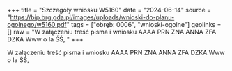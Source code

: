 +++
title = "Szczegóły wniosku W5160"
date = "2024-06-14"
source = "https://bip.brg.gda.pl/images/uploads/wnioski-do-planu-ogolnego/w5160.pdf"
tags = ["obręb: 0006", "wnioski-ogolne"]
geolinks = []
raw = "W załączeniu treść pisma i wniosku   AAAA PRN ZNA ANNA ZFA DZKA Www o Ia ŚŚ,  "
+++

W załączeniu treść pisma i wniosku 
 AAAA PRN ZNA ANNA ZFA DZKA
Www o Ia ŚŚ, 



